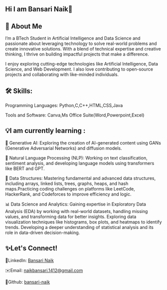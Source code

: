 ## Hi I am Bansari Naik👋

## 🌟 About Me

I’m a BTech Student in Artificial Intelligence and Data Science and passionate about leveraging technology to solve real-world problems and create innovative solutions. With a blend of technical expertise and creative thinking, I thrive on building impactful projects that make a difference.

I enjoy exploring cutting-edge technologies like Artificial Intelligence, Data Science, and Web Development. I also love contributing to open-source projects and collaborating with like-minded individuals.


## 🛠️ Skills:

Programming Languages: Python,C,C++,HTML,CSS,Java

Tools and Software: Canva,Ms Office Suite(Word,Powerpoint,Excel)

## 💡I am currently learning :

🌟 Generative AI: Exploring the creation of AI-generated content using GANs (Generative Adversarial Networks) and diffusion models.

🧠 Natural Language Processing (NLP): Working on text classification, sentiment analysis, and developing language models using transformers like BERT and GPT.

🌳 Data Structures: Mastering fundamental and advanced data structures, including arrays, linked lists, trees, graphs, heaps, and hash maps.Practicing coding challenges on platforms like LeetCode, HackerRank, and Codeforces to improve efficiency and logic.

📊 Data Science and Analytics: Gaining expertise in Exploratory Data Analysis (EDA) by working with real-world datasets, handling missing values, and transforming data for better insights. Exploring data visualization techniques like histograms, box plots, and heatmaps to identify trends. Developing a deeper understanding of statistical analysis and its role in data-driven decision-making. 

## ✨Let's Connect!

💼LinkedIn: [Bansari Naik](https://www.linkedin.com/in/bansari-naik-426b7529b?utm_source=share&utm_campaign=share_via&utm_content=profile&utm_medium=android_app)

✉️Email: naikbansari.1412@gmail.com

💼Github: [bansari-naik](https://github.com/bansari-naik)

